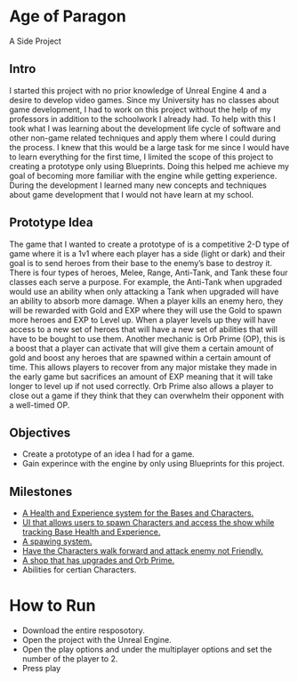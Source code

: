 # Age of Paragon
A Side Project

## Intro

I started this project with no prior knowledge of Unreal Engine 4 and a desire to develop video games. Since my University has no classes about game development, I had to work on this project without the help of my professors in addition to the schoolwork I already had. To help with this I took what I was learning about the development life cycle of software and other non-game related techniques and apply them where I could during the process. I knew that this would be a large task for me since I would have to learn everything for the first time, I limited the scope of this project to creating a prototype only using Blueprints. Doing this helped me achieve my goal of becoming more familiar with the engine while getting experience. During the development I learned many new concepts and techniques about game development that I would not have learn at my school.

## Prototype Idea
The game that I wanted to create a prototype of is a competitive 2-D type of game where it is a 1v1 where each player has a side (light or dark) and their goal is to send heroes from their base to the enemy’s base to destroy it. There is four types of heroes, Melee, Range, Anti-Tank, and Tank these four classes each serve a purpose. For example, the Anti-Tank when upgraded would use an ability when only attacking a Tank when upgraded will have an ability to absorb more damage. When a player kills an enemy hero, they will be rewarded with Gold and EXP where they will use the Gold to spawn more heroes and EXP to Level up. When a player levels up they will have access to a new set of heroes that will have a new set of abilities that will have to be bought to use them. Another mechanic is Orb Prime (OP), this is a boost that a player can activate that will give them a certain amount of gold and boost any heroes that are spawned within a certain amount of time. This allows players to recover from any major mistake they made in the early game but sacrifices an amount of EXP meaning that it will take longer to level up if not used correctly. Orb Prime also allows a player to close out a game if they think that they can overwhelm their opponent with a well-timed OP.


## Objectives
 - Create a prototype of an idea I had for a game.
 - Gain experince with the engine by only using Blueprints for this project.

## Milestones 
 - [A Health and Experience system for the Bases and Characters.](https://github.com/Malik-M/Age-of-Paragon/blob/main/Project%20Breakdown/Player%20Character.md)
 - [UI that allows users to spawn Characters and access the show while tracking Base Health and Experience.](https://github.com/Malik-M/Age-of-Paragon/blob/main/Project%20Breakdown/HUD.md)
 - [A spawing system.](https://github.com/Malik-M/Age-of-Paragon/blob/main/Project%20Breakdown/Spawning_System.md)
 - [Have the Characters walk forward and attack enemy not Friendly.](https://github.com/Malik-M/Age-of-Paragon/blob/main/Project%20Breakdown/Hero_AI.md)
 - [A shop that has upgrades and Orb Prime.](https://github.com/Malik-M/Age-of-Paragon/blob/main/Project%20Breakdown/Shop_System.md)
 - Abilities for certian Characters.

# How to Run
- Download the entire resposotory.
- Open the project with the Unreal Engine.
- Open the play options and under the multiplayer options and set the number of the player to 2.
- Press play
